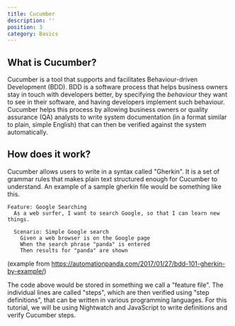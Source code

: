 ```yaml
---
title: Cucumber
description: ''
position: 3
category: Basics
---
```


## What is Cucumber?

Cucumber is a tool that supports and facilitates Behaviour-driven Development (BDD). BDD is a software process that helps business owners stay in touch with developers better, by specifying the _behaviour_ they want to see in their software, and having developers implement such behaviour. Cucumber helps this process by allowing business owners or quality assurance (QA) analysts to write system documentation (in a format similar to plain, simple English) that can then be verified against the system automatically.

## How does it work?

Cucumber allows users to write in a syntax called "Gherkin". It is a set of grammar rules that makes plain text structured enough for Cucumber to understand. An example of a sample gherkin file would be something like this.

```
Feature: Google Searching
  As a web surfer, I want to search Google, so that I can learn new things.
  
  Scenario: Simple Google search
    Given a web browser is on the Google page
    When the search phrase "panda" is entered
    Then results for "panda" are shown
```
<p class="small-text">(example from <a target="_blank" href="https://automationpanda.com/2017/01/27/bdd-101-gherkin-by-example/">https://automationpanda.com/2017/01/27/bdd-101-gherkin-by-example/</a>)</p>

The code above would be stored in something we call a "feature file". The individual lines are called "steps", which are then verified using "step definitions", that can be written in various programming languages. For this tutorial, we will be using Nightwatch and JavaScript to write definitions and verify Cucumber steps.